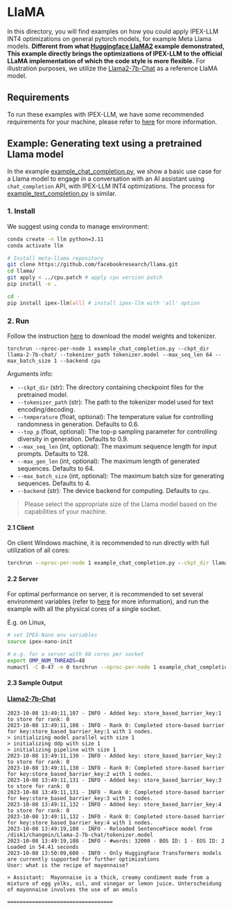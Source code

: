 # LlaMA

In this directory, you will find examples on how you could apply IPEX-LLM INT4 optimizations on general pytorch models, for example Meta Llama models. **Different from what [Huggingface LlaMA2](../llama2/) example demonstrated, This example directly brings the optimizations of IPEX-LLM to the official LLaMA implementation of which the code style is more flexible.** For illustration purposes, we utilize the [Llama2-7b-Chat](https://ai.meta.com/llama/) as a reference LlaMA model.

## Requirements
To run these examples with IPEX-LLM, we have some recommended requirements for your machine, please refer to [here](../README.md#recommended-requirements) for more information.

## Example: Generating text using a pretrained Llama model
In the example [example_chat_completion.py](./example_chat_completion.py), we show a basic use case for a Llama model to engage in a conversation with an AI assistant using `chat_completion` API, with IPEX-LLM INT4 optimizations. The process for [example_text_completion.py](./example_text_completion.py) is similar.
### 1. Install
We suggest using conda to manage environment:
```bash
conda create -n llm python=3.11
conda activate llm

# Install meta-llama repository
git clone https://github.com/facebookresearch/llama.git
cd llama/
git apply < ../cpu.patch # apply cpu version patch
pip install -e .

cd -
pip install ipex-llm[all] # install ipex-llm with 'all' option
```

### 2. Run
Follow the instruction [here](https://github.com/facebookresearch/llama#download) to download the model weights and tokenizer.
```
torchrun --nproc-per-node 1 example_chat_completion.py --ckpt_dir llama-2-7b-chat/ --tokenizer_path tokenizer.model --max_seq_len 64 --max_batch_size 1 --backend cpu
```

Arguments info:
- `--ckpt_dir` (str): The directory containing checkpoint files for the pretrained model.
- `--tokenizer_path` (str): The path to the tokenizer model used for text encoding/decoding.
- `--temperature` (float, optional): The temperature value for controlling randomness in generation.
    Defaults to 0.6.
- `--top_p` (float, optional): The top-p sampling parameter for controlling diversity in generation.
    Defaults to 0.9.
- `--max_seq_len` (int, optional): The maximum sequence length for input prompts. Defaults to 128.
- `--max_gen_len` (int, optional): The maximum length of generated sequences. Defaults to 64.
- `--max_batch_size` (int, optional): The maximum batch size for generating sequences. Defaults to 4.
- `--backend` (str): The device backend for computing. Defaults to `cpu`.

> Please select the appropriate size of the Llama model based on the capabilities of your machine.


#### 2.1 Client
On client Windows machine, it is recommended to run directly with full utilization of all cores:
```cmd
torchrun --nproc-per-node 1 example_chat_completion.py --ckpt_dir llama-2-7b-chat/ --tokenizer_path tokenizer.model --max_seq_len 64 --max_batch_size 1 --backend cpu
```

#### 2.2 Server
For optimal performance on server, it is recommended to set several environment variables (refer to [here](../README.md#best-known-configuration-on-linux) for more information), and run the example with all the physical cores of a single socket.

E.g. on Linux,
```bash
# set IPEX-Nano env variables
source ipex-nano-init

# e.g. for a server with 48 cores per socket
export OMP_NUM_THREADS=48
numactl -C 0-47 -m 0 torchrun --nproc-per-node 1 example_chat_completion.py --ckpt_dir llama-2-7b-chat/ --tokenizer_path tokenizer.model --max_seq_len 64 --max_batch_size 1 --backend cpu
```

#### 2.3 Sample Output
#### [Llama2-7b-Chat](https://ai.meta.com/llama/)

```log
2023-10-08 13:49:11,107 - INFO - Added key: store_based_barrier_key:1 to store for rank: 0
2023-10-08 13:49:11,108 - INFO - Rank 0: Completed store-based barrier for key:store_based_barrier_key:1 with 1 nodes.
> initializing model parallel with size 1
> initializing ddp with size 1
> initializing pipeline with size 1
2023-10-08 13:49:11,130 - INFO - Added key: store_based_barrier_key:2 to store for rank: 0
2023-10-08 13:49:11,130 - INFO - Rank 0: Completed store-based barrier for key:store_based_barrier_key:2 with 1 nodes.
2023-10-08 13:49:11,131 - INFO - Added key: store_based_barrier_key:3 to store for rank: 0
2023-10-08 13:49:11,131 - INFO - Rank 0: Completed store-based barrier for key:store_based_barrier_key:3 with 1 nodes.
2023-10-08 13:49:11,132 - INFO - Added key: store_based_barrier_key:4 to store for rank: 0
2023-10-08 13:49:11,132 - INFO - Rank 0: Completed store-based barrier for key:store_based_barrier_key:4 with 1 nodes.
2023-10-08 13:49:19,108 - INFO - Reloaded SentencePiece model from /disk1/changmin/Llama-2-7b-chat/tokenizer.model
2023-10-08 13:49:19,108 - INFO - #words: 32000 - BOS ID: 1 - EOS ID: 2
Loaded in 54.41 seconds
2023-10-08 13:50:09,600 - INFO - Only HuggingFace Transformers models are currently supported for further optimizations
User: what is the recipe of mayonnaise?

> Assistant:  Mayonnaise is a thick, creamy condiment made from a mixture of egg yolks, oil, and vinegar or lemon juice. Unterscheidung of mayonnaise involves the use of an emuls

==================================
```
